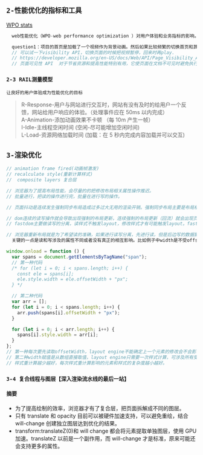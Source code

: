## `2-性能优化的指标和工具`

[WPO stats](https://wpostats.com/)

```java
  web性能优化（WPO-web performance optimization ）对用户体验和业务指标的影响。

  question1：项目的首页是加载了一个视频作为背景动画。然后如果比较频繁的切换首页和其他页面的时候。就会导致浏览器黑屏，无法再点击。只能通过资源管理器关闭进程?
  // 可以试一下visibility API，切换页面的时候把视频暂停，回来时再play.
  // https://developer.mozilla.org/en-US/docs/Web/API/Page_Visibility_API
  // 页面可见性 API  对于节省资源和提高性能特别有用，它使页面在文档不可见时避免执行不必要的任务。
```

### `2-3 RAIL测量模型`

`让良好的用户体验成为性能优化的目标`

> R-Response-用户与网站进行交互时，网站有没有及时的给用户一个反馈，网站给用户响应的体验。（处理事件应在 50ms 以内完成）<br />
> A-Animation-添加动画效果不卡顿 （每 10m 产生一帧）<br />
> I-Idle-主线程空闲时间 (空闲-尽可能增加空闲时间)<br />
> L-Load-资源网络加载时间 (加载：在 5 秒内完成内容加载并可以交互)

## `3-渲染优化`

```js
// animation frame fired(动画帧激发)
// recalculate style(重新计算样式)
//  composite layers 复合层

// 浏览器为了提高布局性能，会尽量的的把修改布局相关属性操作推迟。
// 批量进行，把读的操作进行完，批量在进行写的操作。

// 页面抖动是连续发生强制同步布局造成过多过大无用的渲染开销。强制同步布局主要是布局相关样式修改后马上去获取布局相关信息（不一定是之前修改的那个属性），导致浏览器必需在读取前立即进行重新布局计算以保证你读取到最新的值。本可以推迟批量进行的布局优化不能进行。

// dom连续的读写操作就会导致出现强制的布局更新，连续强制的布局更新（回流）就会出现页面抖动。导致页面卡顿
// fastdom主要做读写的分离，读样式不触发layout，修改样式才有可能触发layout。fastDom不是把1000次读变成1次读，它主要作用是将读操作和写操作缓存后分别批量进行。这样就不会因为某个读操作的时候发现前面有写操作要先强制回流一下。

// 浏览器重新布局就是为了希望读的准确，如果进行读写分离，先进行读，但是后边写的数据影响了读的数据，这样会不会出现读的不准确的问题？
  关键的一点是读和写涉及的属性不同或者没有真正的相互影响。比如例子中width是不受offsetTop影响的，所以才可以确信的做读写分离。
```

```js
window.onload = function () {
  var spans = document.getElementsByTagName("span");
  // 第一种代码
  /* for (let i = 0; i < spans.length; i++) {
    const ele = spans[i];
    ele.style.width = ele.offsetWidth + "px";
  } */

  // 第二种代码
  var arr = [];
  for (let i = 0; i < spans.length; i++) {
    arr.push(spans[i].offsetWidth + "px");
  }

  for (let i = 0; i < arr.length; i++) {
    spans[i].style.width = arr[i];
  }
};
// 第一种每次要先读取offsetWidth，layout engine不能确定上一个元素的修改会不会影响下一个元素的offsetWidth，所以每个元素的recalculate style/layout是依次进行的。
// 第二种width赋值是从数组直接取值，layout engine只需要一次样式计算，可涉及所有受影响元素。这里是它本身的优化。
// 样式重计算越少越好，每次样式重计算影响的元素和样式的复杂度越小越好。
```

### `3-4 复合线程与图层【深入渲染流水线的最后一站】`

#### 摘要

- 为了提高绘制的效率，浏览器才有了复合层，把页面拆解成不同的图层。
- 只有 translate 和 opacity 目前可以被硬件加速支持，可以避免重绘，结合 will-change 创建独立图层达到优化的结果。
- transform:translateZ(0)和 will change 都会将元素提取单独图层，使用 GPU 加速。translateZ 以前是一个副作用，而 will-change 才是标准，原来可能还会支持更多的属性。
